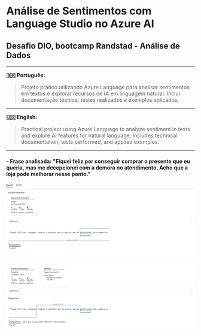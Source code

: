# Análise de Sentimentos com Language Studio no Azure AI

## Desafio DIO, bootcamp Randstad - Análise de Dados
 
 ---

**🇧🇷 Português:**

> Projeto prático utilizando Azure Language para analisar sentimentos em textos e explorar recursos de IA em linguagem natural. Inclui documentação técnica, testes realizados e exemplos aplicados.

---

**🇺🇸 English:**

> Practical project using Azure Language to analyze sentiment in texts and explore AI features for natural language. Includes technical documentation, tests performed, and applied examples.

---




#### - Frase analisada: "Fiquei feliz por conseguir comprar o presente que eu queria, mas me decepcionei com a demora no atendimento. Acho que a loja pode melhorar nesse ponto."




![Análise de Sentimento](./images/azure1.png)

![Análise de Sentimento](./images/azure2.png)




